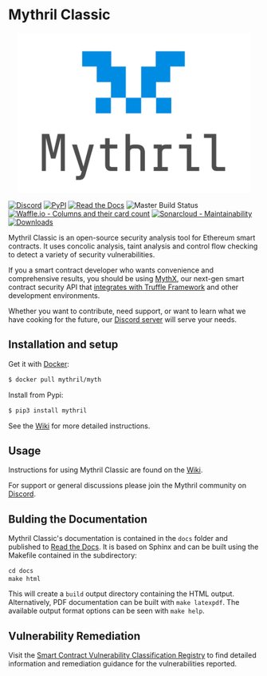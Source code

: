 # Mythril Classic

<p align="center">
	<img src="/static/mythril_new.png" height="320px"/>
</p>

[![Discord](https://img.shields.io/discord/481002907366588416.svg)](https://discord.gg/E3YrVtG)
[![PyPI](https://badge.fury.io/py/mythril.svg)](https://pypi.python.org/pypi/mythril)
[![Read the Docs](https://readthedocs.org/projects/mythril-classic/badge/?version=master&style=plastic)](https://mythril-classic.readthedocs.io/en/master/)
![Master Build Status](https://img.shields.io/circleci/project/github/ConsenSys/mythril-classic/master.svg)
[![Waffle.io - Columns and their card count](https://badge.waffle.io/ConsenSys/mythril-classic.svg?columns=In%20Progress)](https://waffle.io/ConsenSys/mythril-classic/)
[![Sonarcloud - Maintainability](https://sonarcloud.io/api/project_badges/measure?project=mythril&metric=sqale_rating)](https://sonarcloud.io/dashboard?id=mythril)
[![Downloads](https://pepy.tech/badge/mythril)](https://pepy.tech/project/mythril)

Mythril Classic is an open-source security analysis tool for Ethereum smart contracts. It uses concolic analysis, taint analysis and control flow checking to detect a variety of security vulnerabilities. 

If you a smart contract developer who wants convenience and comprehensive results, you should be using [MythX](https://mythx.io), our next-gen smart contract security API that [integrates with Truffle Framework](https://github.com/ConsenSys/truffle-security) and other development environments.

Whether you want to contribute, need support, or want to learn what we have cooking for the future, our [Discord server](https://discord.gg/E3YrVtG) will serve your needs.

## Installation and setup

Get it with [Docker](https://www.docker.com):

```bash
$ docker pull mythril/myth
```

Install from Pypi:

```bash
$ pip3 install mythril
```

See the [Wiki](https://github.com/ConsenSys/mythril/wiki/Installation-and-Setup) for more detailed instructions. 

## Usage

Instructions for using Mythril Classic are found on the [Wiki](https://github.com/ConsenSys/mythril-classic/wiki). 

For support or general discussions please join the Mythril community on [Discord](https://discord.gg/E3YrVtG).

## Bulding the Documentation
Mythril Classic's documentation is contained in the `docs` folder and published to [Read the Docs](https://mythril-classic.readthedocs.io/en/master/). It is based on Sphinx and can be built using the Makefile contained in the subdirectory:

```
cd docs
make html
```

This will create a `build` output directory containing the HTML output. Alternatively, PDF documentation can be built with `make latexpdf`. The available output format options can be seen with `make help`.

## Vulnerability Remediation

Visit the [Smart Contract Vulnerability Classification Registry](https://smartcontractsecurity.github.io/SWC-registry/) to find detailed information and remediation guidance for the vulnerabilities reported.
